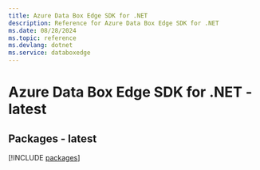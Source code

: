 ```yaml
---
title: Azure Data Box Edge SDK for .NET
description: Reference for Azure Data Box Edge SDK for .NET
ms.date: 08/28/2024
ms.topic: reference
ms.devlang: dotnet
ms.service: databoxedge
---
```

# Azure Data Box Edge SDK for .NET - latest
## Packages - latest
[!INCLUDE [packages](data-box-edge-index.md)]